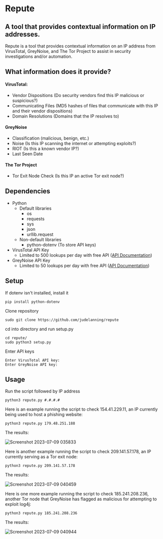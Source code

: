 # Repute
## A tool that provides contextual information on IP addresses.

Repute is a tool that provides contextual information on an IP address from VirusTotal, GreyNoise, and The Tor Project to assist in security investigations and/or automation.

## What information does it provide?
#### VirusTotal:
* Vendor Dispositions (Do security vendors find this IP malicious or suspicious?)
* Communicating Files (MD5 hashes of files that communicate with this IP and their vendor dispositions)
* Domain Resolutions (Domains that the IP resolves to)

#### GreyNoise
* Classification (malicious, benign, etc.)
* Noise (Is this IP scanning the internet or attempting exploits?)
* RIOT (Is this a known vendor IP?)
* Last Seen Date

#### The Tor Project
* Tor Exit Node Check (Is this IP an active Tor exit node?)

## Dependencies
* Python
    * Default libraries
        * os
        * requests
        * sys
        * json
        * urllib.request
    * Non-default libraries
        * python-dotenv (To store API keys)
* VirusTotal API Key
    * Limited to 500 lookups per day with free API ([API Documentation](https://support.virustotal.com/hc/en-us/articles/115002100149-API))
* GreyNoise API Key
    * Limited to 50 lookups per day with free API ([API Documentation](https://docs.greynoise.io/reference/get_v3-community-ip))
    
## Setup
 If dotenv isn't installed, install it
 

    pip install python-dotenv

 Clone repository

    sudo git clone https://github.com/judelanning/repute

cd into directory and run setup.py

    cd repute/
    sudo python3 setup.py

Enter API keys

    Enter VirusTotal API key:
    Enter GreyNoise API key:

## Usage
Run the script followed by IP address

    python3 repute.py #.#.#.#

Here is an example running the script to check 154.41.229.11, an IP currently being used to host a phishing website:

    python3 repute.py 179.48.251.188

The results:

![Screenshot 2023-07-09 035833](https://github.com/judelanning/repute/assets/122243110/b311bc72-952a-4fd4-8ccd-3c3037960336)

Here is another example running the script to check 209.141.57.178, an IP currently serving as a Tor exit node:

    python3 repute.py 209.141.57.178

The results:

![Screenshot 2023-07-09 040459](https://github.com/judelanning/repute/assets/122243110/881e0b02-1456-48a1-8292-a1c9df84ebbf)

Here is one more example running the script to check 185.241.208.236, another Tor node that GreyNoise has flagged as malicious for attempting to exploit log4j:

    python3 repute.py 185.241.208.236

The results:

![Screenshot 2023-07-09 040944](https://github.com/judelanning/repute/assets/122243110/5d2b62ea-5a8d-40c8-8304-fdb20cdc2b84)
